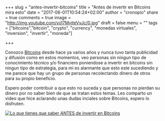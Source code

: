+++
slug = "antes-invertir-bitcoins"
title = "Antes de invertir en Bitcoins mira esto"
date = "2017-06-01T10:54:24+02:00"
author = "cronopio"
share = true
comments = true
image = "http://img.youtube.com/vi/l7MvjteVvJc/0.jpg"
draft = false
menu = ""
tags = ["bitcoins","bitcoin", "crypto", "currency", "monedas virtuales", "inversion", "invertir", "moneda"]

+++

Conozco [Bitcoins](http://bitcoin.org) desde hace ya varios años y nunca tuvo tanta publicidad y difusión como en estos momentos, veo personas sin ningun tipo de conocimiento técnico y/o financiero poniendose a invertir en bitcoins sin ningun tipo de estrategia, para mi es alarmante que esto este sucediendo y me parece que hay un grupo de personas recolectando dinero de otros para su propio beneficio.

Espero poder contribuir a que esto no suceda y que personas no pierdan su dinero por no saber bien de que se tratan estos temas. Les comparto un video que hice aclarando unas dudas inciales sobre Bitcoins, espero lo disfruten.


[![Lo que tienes que saber ANTES de invertir en Bitcoins](http://img.youtube.com/vi/l7MvjteVvJc/0.jpg)](https://www.youtube.com/watch?v=l7MvjteVvJc)
